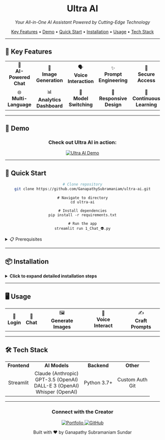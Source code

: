 <div align="center">
  <h1>Ultra AI</h1>
  <p><em>Your All-in-One AI Assistant Powered by Cutting-Edge Technology</em></p>
</div>

<div align="center">
  
  [Key Features](#-key-features) • [Demo](#-demo) • [Quick Start](#-quick-start) • [Installation](#-installation) • [Usage](#-usage) • [Tech Stack](#-tech-stack)
  
</div>



---

## 🚀 Key Features

<div align="center">
  <table>
    <tr>
      <td align="center">💬<br><strong>AI-Powered<br>Chat</strong></td>
      <td align="center">🎨<br><strong>Image<br>Generation</strong></td>
      <td align="center">🗣️<br><strong>Voice<br>Interaction</strong></td>
      <td align="center">✨<br><strong>Prompt<br>Engineering</strong></td>
      <td align="center">🔐<br><strong>Secure<br>Access</strong></td>
    </tr>
    <tr>
      <td align="center">🌐<br><strong>Multi-<br>Language</strong></td>
      <td align="center">📊<br><strong>Analytics<br>Dashboard</strong></td>
      <td align="center">🔄<br><strong>Model<br>Switching</strong></td>
      <td align="center">📱<br><strong>Responsive<br>Design</strong></td>
      <td align="center">🧠<br><strong>Continuous<br>Learning</strong></td>
    </tr>
  </table>
</div>

---

## 🎥 Demo

<div align="center">
  <h3>Check out Ultra AI in action:</h3>
  <a href="https://www.youtube.com/watch?v=-YeUZHr1w6E">
    <img src="https://img.youtube.com/vi/-YeUZHr1w6E/0.jpg" alt="Ultra AI Demo" style="max-width:600px;">
  </a>
</div>

---

## 🚀 Quick Start

<div align="center">

```bash
# Clone repository
git clone https://github.com/GanapathySubramaniam/ultra-ai.git
```
```
# Navigate to directory
cd ultra-ai
```

```
# Install dependencies
pip install -r requirements.txt
```
```
# Run the app
streamlit run 1_Chat_👽.py
```

</div>

<details>
<summary>📋 Prerequisites</summary>
<ul>
  <li>Python 3.7+</li>
  <li>pip</li>
  <li>Virtual environment (recommended)</li>
</ul>
</details>

---

## 📦 Installation

<details>
<summary><strong>Click to expand detailed installation steps</strong></summary>

1. **Clone the repository**
   ```bash
   git clone https://github.com/GanapathySubramaniam/ultra-ai.git
   cd ultra-ai
   ```

2. **Set up virtual environment (optional but recommended)**
   ```bash
   python -m venv venv
   source venv/bin/activate  # On Windows use `venv\Scripts\activate`
   ```

3. **Install dependencies**
   ```bash
   pip install -r requirements.txt
   ```

4. **Configuration**
   - Create `.env` in `models/` directory:
     ```ini
     OPENAI=your_openai_api_key_here
     ANTHROPIC=your_anthropic_api_key_here
     ```
   - Set password in `pwd.txt`:
     ```
     your_chosen_password_here
     ```
     > ⚠️ Use a strong, unique password. Never share or commit this file.

5. **Run the application**
   ```bash
   streamlit run 1_Chat_👽.py
   ```

</details>

---

## 🖥️ Usage

<div align="center">
  <table>
    <tr>
      <td align="center">🔑<br><strong>Login</strong></td>
      <td align="center">💬<br><strong>Chat</strong></td>
      <td align="center">🖼️<br><strong>Generate Images</strong></td>
      <td align="center">🎤<br><strong>Voice Interact</strong></td>
      <td align="center">✍️<br><strong>Craft Prompts</strong></td>
    </tr>
  </table>
</div>

---

## 🛠 Tech Stack

<div align="center">
  <table>
    <tr>
      <td align="center"><strong>Frontend</strong></td>
      <td align="center"><strong>AI Models</strong></td>
      <td align="center"><strong>Backend</strong></td>
      <td align="center"><strong>Other</strong></td>
    </tr>
    <tr>
      <td align="center">Streamlit</td>
      <td align="center">Claude (Anthropic)<br>GPT-3.5 (OpenAI)<br>DALL-E 3 (OpenAI)<br>Whisper (OpenAI)</td>
      <td align="center">Python 3.7+</td>
      <td align="center">Custom Auth<br>Git</td>
    </tr>
  </table>
</div>

---

<div align="center">
  <h3>Connect with the Creator</h3>
  <a href="https://ganapathysubramaniam.github.io/" target="_blank">
    <img src="https://img.shields.io/badge/Portfolio-Visit%20Website-blue?style=for-the-badge&logo=google-chrome" alt="Portfolio">
  </a>
  <a href="https://github.com/GanapathySubramaniam" target="_blank">
    <img src="https://img.shields.io/badge/GitHub-Follow-black?style=for-the-badge&logo=github" alt="GitHub">
  </a>
</div>

<div align="center">
  <p>Built with ❤️ by Ganapathy Subramaniam Sundar</p>
</div>
